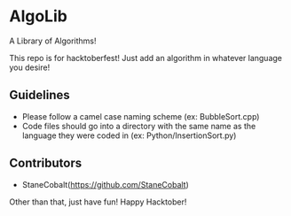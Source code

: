# AlgoLib
A Library of Algorithms!

This repo is for hacktoberfest! Just add an algorithm in whatever language you desire!

## Guidelines
- Please follow a camel case naming scheme (ex: BubbleSort.cpp)
- Code files should go into a directory with the same name as the language they were coded in (ex: Python/InsertionSort.py)

## Contributors
- StaneCobalt(https://github.com/StaneCobalt)

Other than that, just have fun! Happy Hacktober!
